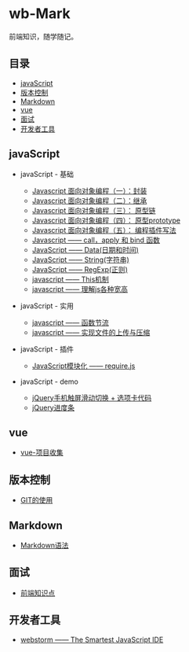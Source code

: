 # wb-Mark

前端知识，随学随记。

## 目录

- [javaScript](#javaScript)
- [版本控制](#版本控制)
- [Markdown](#Markdown)
- [vue](#vue)
- [面试](#面试)
- [开发者工具](#开发者工具)


## javaScript
- javaScript - 基础
  - [Javascript 面向对象编程（一）：封装](./Marklist/NO.02/list-5)
  - [Javascript 面向对象编程（二）：继承](./Marklist/NO.02/list-2)
  - [Javascript 面向对象编程（三）： 原型链](./Marklist/NO.02/list-3)
  - [Javascript 面向对象编程（四）： 原型prototype](./Marklist/NO.02/list-6 )
  - [Javascript 面向对象编程（五）： 编程插件写法](./Marklist/NO.02/list-8 )
  - [Javascript —— call，apply 和 bind 函数](./Marklist/NO.02/list-4)
  - [JavaScript —— Data(日期和时间)](./Marklist/NO.01)
  - [JavaScript —— String(字符串)](./Marklist/NO.09)
  - [JavaScript —— RegExp(正则)](./Marklist/NO.10)
  - [javascript —— This机制](./Marklist/NO.02/list-1)
  - [javascript —— 理解js各种宽高](./Marklist/NO.02/list-7)
  
- javaScript - 实用
  -  [javascript ——  函数节流](./Marklist/NO.13/list-1)  
  -  [javascript ——  实现文件的上传与压缩](./Marklist/NO.13/list-2)  
- javaScript - 插件
  - [JavaScript模块化 —— require.js ](./Marklist/NO.06/list-1)  
- javaScript - demo
  - [jQuery手机触屏滑动切换 + 选项卡代码](https://liangweibiao.github.io/v-mark/Marklist/NO.07/list-1/index.html) 
  - [jQuery进度条](https://liangweibiao.github.io/v-mark/Marklist/NO.07/list-2/index.html) 
  
## vue
   - [vue-项目收集](./Marklist/NO.12/list-1)
## 版本控制
   - [GIT的使用](./Marklist/NO.05)


## Markdown
  - [Markdown语法](./Marklist/NO.04)

## 面试
 - [前端知识点](./Marklist/NO.11/list-1)

## 开发者工具
- [webstorm —— The Smartest JavaScript IDE](./Marklist/NO.08)
    

  
  
